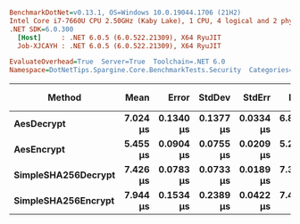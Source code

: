 ``` ini

BenchmarkDotNet=v0.13.1, OS=Windows 10.0.19044.1706 (21H2)
Intel Core i7-7660U CPU 2.50GHz (Kaby Lake), 1 CPU, 4 logical and 2 physical cores
.NET SDK=6.0.300
  [Host]     : .NET 6.0.5 (6.0.522.21309), X64 RyuJIT
  Job-XJCAYH : .NET 6.0.5 (6.0.522.21309), X64 RyuJIT

EvaluateOverhead=True  Server=True  Toolchain=.NET 6.0  
Namespace=DotNetTips.Spargine.Core.BenchmarkTests.Security  Categories=Encryption  

```
|              Method |     Mean |     Error |    StdDev |    StdErr |      Min |       Q1 |   Median |       Q3 |      Max |      Op/s | CI99.9% Margin | Iterations | Kurtosis | MValue | Skewness | Rank | LogicalGroup | Baseline |  Gen 0 | Code Size |  Gen 1 | Allocated |
|-------------------- |---------:|----------:|----------:|----------:|---------:|---------:|---------:|---------:|---------:|----------:|---------------:|-----------:|---------:|-------:|---------:|-----:|------------- |--------- |-------:|----------:|-------:|----------:|
|          **AesDecrypt** | **7.024 μs** | **0.1340 μs** | **0.1377 μs** | **0.0334 μs** | **6.822 μs** | **6.920 μs** | **6.985 μs** | **7.111 μs** | **7.333 μs** | **142,367.2** |      **0.1340 μs** |      **17.00** |    **2.474** |  **2.000** |   **0.7402** |    **2** |            ***** |       **No** | **1.5717** |      **1 KB** | **0.0229** |     **14 KB** |
|          **AesEncrypt** | **5.455 μs** | **0.0904 μs** | **0.0755 μs** | **0.0209 μs** | **5.298 μs** | **5.441 μs** | **5.470 μs** | **5.503 μs** | **5.553 μs** | **183,312.5** |      **0.0904 μs** |      **13.00** |    **2.643** |  **2.000** |  **-0.8955** |    **1** |            ***** |       **No** | **1.3657** |      **1 KB** | **0.0153** |     **13 KB** |
| **SimpleSHA256Decrypt** | **7.426 μs** | **0.0783 μs** | **0.0733 μs** | **0.0189 μs** | **7.322 μs** | **7.368 μs** | **7.412 μs** | **7.486 μs** | **7.545 μs** | **134,659.9** |      **0.0783 μs** |      **15.00** |    **1.581** |  **2.000** |   **0.2526** |    **3** |            ***** |       **No** | **1.2436** |      **0 KB** | **0.0076** |     **11 KB** |
| **SimpleSHA256Encrypt** | **7.944 μs** | **0.1534 μs** | **0.2389 μs** | **0.0422 μs** | **7.402 μs** | **7.836 μs** | **8.000 μs** | **8.122 μs** | **8.260 μs** | **125,888.9** |      **0.1534 μs** |      **32.00** |    **2.767** |  **2.267** |  **-0.9224** |    **4** |            ***** |       **No** | **1.4038** |      **0 KB** |      **-** |     **13 KB** |

